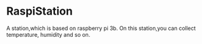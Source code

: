 # RaspiStation
A station,which is based on raspberry pi 3b. On this station,you can collect temperature, humidity and so on.
